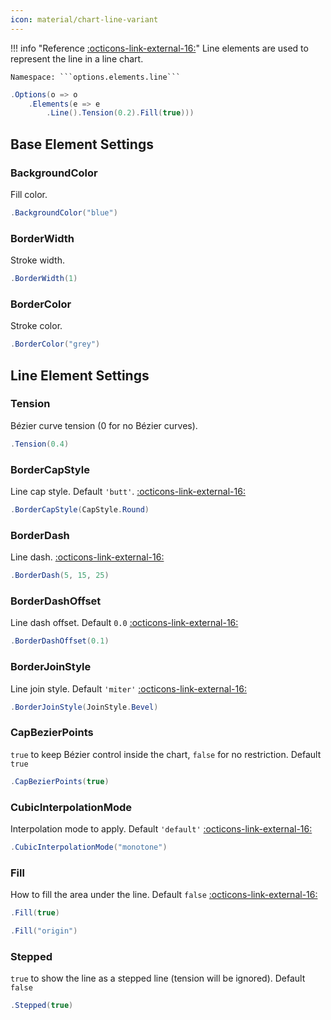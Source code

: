 ```yaml
---
icon: material/chart-line-variant
---
```


!!! info "Reference [:octicons-link-external-16:](https://www.chartjs.org/docs/latest/configuration/elements.html#line-configuration)"
	Line elements are used to represent the line in a line chart.

	Namespace: ```options.elements.line```

```csharp hl_lines="3" linenums="1"
.Options(o => o
    .Elements(e => e
        .Line().Tension(0.2).Fill(true)))
```

## Base Element Settings

### BackgroundColor
Fill color.
```csharp
.BackgroundColor("blue")
```

### BorderWidth
Stroke width.
```csharp
.BorderWidth(1)
```

### BorderColor
Stroke color.
```csharp
.BorderColor("grey")
```

## Line Element Settings

### Tension
Bézier curve tension (0 for no Bézier curves).
```csharp
.Tension(0.4)
```

### BorderCapStyle
Line cap style. Default ```'butt'```. 
[:octicons-link-external-16:](https://developer.mozilla.org/en-US/docs/Web/API/CanvasRenderingContext2D/lineCap)
```csharp
.BorderCapStyle(CapStyle.Round)
```

### BorderDash
Line dash. 
[:octicons-link-external-16:](https://developer.mozilla.org/en-US/docs/Web/API/CanvasRenderingContext2D/setLineDash)
```csharp
.BorderDash(5, 15, 25)
```

### BorderDashOffset
Line dash offset. Default ```0.0```
[:octicons-link-external-16:](https://developer.mozilla.org/en-US/docs/Web/API/CanvasRenderingContext2D/lineDashOffset)
```csharp
.BorderDashOffset(0.1)
```

### BorderJoinStyle
Line join style. Default ```'miter'```
[:octicons-link-external-16:](https://developer.mozilla.org/en-US/docs/Web/API/CanvasRenderingContext2D/lineJoin)
```csharp
.BorderJoinStyle(JoinStyle.Bevel)
```

### CapBezierPoints
```true``` to keep Bézier control inside the chart, ```false``` for no restriction. Default ```true```
```csharp
.CapBezierPoints(true)
```

### CubicInterpolationMode
Interpolation mode to apply. Default ```'default'```
[:octicons-link-external-16:](https://www.chartjs.org/docs/latest/charts/line.html#cubicinterpolationmode)
```csharp
.CubicInterpolationMode("monotone")
```

### Fill
How to fill the area under the line. Default ```false```
[:octicons-link-external-16:](https://www.chartjs.org/docs/latest/charts/area.html#filling-modes)
```csharp
.Fill(true)
```
```csharp
.Fill("origin")
```

### Stepped
```true``` to show the line as a stepped line (tension will be ignored). Default ```false```
```csharp
.Stepped(true)
```


